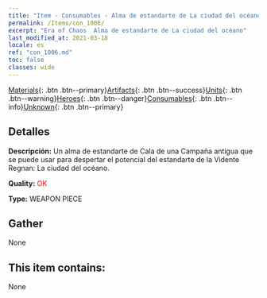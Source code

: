 ```yaml
---
title: "Item - Consumables - Alma de estandarte de La ciudad del océano"
permalink: /Items/con_1006/
excerpt: "Era of Chaos  Alma de estandarte de La ciudad del océano"
last_modified_at: 2021-03-18
locale: es
ref: "con_1006.md"
toc: false
classes: wide
---
```

 [Materials](/es/Items/){: .btn .btn--primary}[Artifacts](/es/Items/Artifacts/){: .btn .btn--success}[Units](/es/Items/Units/){: .btn .btn--warning}[Heroes](/es/Items/Heroes/){: .btn .btn--danger}[Consumables](/es/Items/Consumables/){: .btn .btn--info}[Unknown](/es/Items/Unknown/){: .btn .btn--primary}

## Detalles
 **Descripción:** Un alma de estandarte de Cala de una Campaña antigua que se puede usar para despertar el potencial del estandarte de la Vidente Regnan: La ciudad del océano.

 **Quality:** <span style="color: #FF0000">OK</span>

 **Type:** WEAPON PIECE

## Gather

  None

## This item contains:

  None

